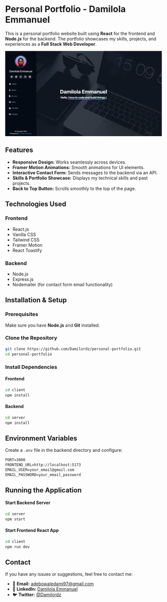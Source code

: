 # Personal Portfolio - Damilola Emmanuel

This is a personal portfolio website built using **React** for the frontend and **Node.js** for the backend. The portfolio showcases my skills, projects, and experiences as a **Full Stack Web Developer**.

![Screenshot](client/public/assets/images/portfolio.png)

## Features
- **Responsive Design:** Works seamlessly across devices.
- **Framer Motion Animations:** Smooth animations for UI elements.
- **Interactive Contact Form:** Sends messages to the backend via an API.
- **Skills & Portfolio Showcase:** Displays my technical skills and past projects.
- **Back to Top Button:** Scrolls smoothly to the top of the page.

## Technologies Used
### Frontend
- React.js
- Vanilla CSS
- Tailwind CSS
- Framer Motion
- React Toastify

### Backend
- Node.js
- Express.js
- Nodemailer (for contact form email functionality)

## Installation & Setup
### Prerequisites
Make sure you have **Node.js** and **Git** installed.

### Clone the Repository
```sh
git clone https://github.com/Damilordz/personal-portfolio.git
cd personal-portfolio
```

### Install Dependencies
#### Frontend
```sh
cd client
npm install
```

#### Backend
```sh
cd server
npm install
```

## Environment Variables
Create a `.env` file in the backend directory and configure:
```env
PORT=3000
FRONTEND_URL=http://localhost:5173
EMAIL_USER=your_email@gmail.com
EMAIL_PASSWORD=your_email_password
```

## Running the Application
#### Start Backend Server
```sh
cd server
npm start
```

#### Start Frontend React App
```sh
cd client
npm run dev
```

## Contact
If you have any issues or suggestions, feel free to contact me:
- 📧 **Email:** adebowaledami97@gmail.com
- 🔗 **LinkedIn:** [Damilola Emmanuel](https://www.linkedin.com/in/adebowaleemmanuel/)
- 🐦 **Twitter:** [@Damilordz](https://twitter.com/Damilordz)
